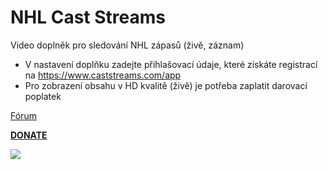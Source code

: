 
<h1>NHL Cast Streams</h1>

<p>

Video doplněk pro sledování NHL zápasů (živě, záznam)
* V nastavení doplňku zadejte přihlašovací údaje, které získáte registrací na https://www.caststreams.com/app
* Pro zobrazení obsahu v HD kvalitě (živě) je potřeba zaplatit darovací poplatek

<p>

<a href="https://www.xbmc-kodi.cz/prispevek-nhl-caststreams">Fórum</a>

<p>

<b><a href="https://www.paypal.me/petrsaros">DONATE</a></b>

<p>

<img src="http://saros.wz.cz/repo/plugin.video.nhlcaststreams/scr1.png" style="max-width:50%;">





</p>

